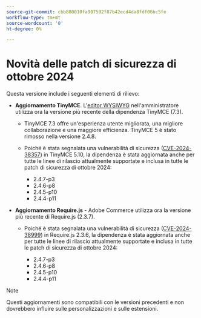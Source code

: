 ```yaml
---
source-git-commit: cbb880010fa907592f87b42ecd4da8fdf06bc5fe
workflow-type: tm+mt
source-wordcount: '0'
ht-degree: 0%

---
```

# Novità delle patch di sicurezza di ottobre 2024

Questa versione include i seguenti elementi di rilievo:

* **Aggiornamento TinyMCE**. L&#39;[editor WYSIWYG](https://experienceleague.adobe.com/en/docs/commerce-admin/content-design/wysiwyg/editor) nell&#39;amministratore utilizza ora la versione più recente della dipendenza TinyMCE (7.3&#x200B;).

   * TinyMCE 7.3 offre un&#39;esperienza utente migliorata, una migliore collaborazione e una maggiore efficienza. TinyMCE 5 è stato rimosso nella versione 2.4.8&#x200B;.

   * Poiché è stata segnalata una vulnerabilità di sicurezza ([CVE-2024-38357](https://nvd.nist.gov/vuln/detail/CVE-2024-38357)) in TinyMCE 5.10, la dipendenza è stata aggiornata anche per tutte le linee di rilascio attualmente supportate e inclusa in tutte le patch di sicurezza di ottobre 2024:

      * 2.4.7-p3
      * 2.4.6-p8
      * 2.4.5-p10
      * 2.4.4-p11

* **Aggiornamento Require.js** - Adobe Commerce utilizza ora la versione più recente di Require.js (2.3.7).

   * Poiché è stata segnalata una vulnerabilità di sicurezza ([CVE-2024-38999](https://nvd.nist.gov/vuln/detail/CVE-2024-38999)) in Require.js 2.3.6, la dipendenza è stata aggiornata anche per tutte le linee di rilascio attualmente supportate e inclusa in tutte le patch di sicurezza di ottobre 2024:

      * 2.4.7-p3
      * 2.4.6-p8
      * 2.4.5-p10
      * 2.4.4-p11

>[!NOTE]
>
>Questi aggiornamenti sono compatibili con le versioni precedenti e non dovrebbero influire sulle personalizzazioni e sulle estensioni.&#x200B;
